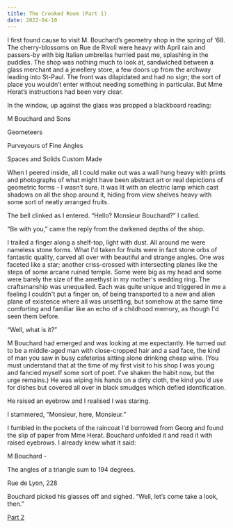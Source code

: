 ```yaml
---
title: The Crooked Room (Part 1)
date: 2022-04-10
---
```


I first found cause to visit M. Bouchard’s geometry shop in the spring of ‘68. The cherry-blossoms on Rue de Rivoli were heavy with April rain and passers-by with big Italian umbrellas hurried past me, splashing in the puddles. The shop was nothing much to look at, sandwiched between a glass merchant and a jewellery store, a few doors up from the archway leading into St-Paul. The front was dilapidated and had no sign; the sort of place you wouldn’t enter without needing something in particular. But Mme Herat’s instructions had been very clear.

In the window, up against the glass was propped a blackboard reading:

<div class="letter handwritten">

M Bouchard and Sons

Geometeers

Purveyours of Fine Angles

Spaces and Solids Custom Made
</div>

When I peered inside, all I could make out was a wall hung heavy with prints and photographs of what might have been abstract art or real depictions of geometric forms - I wasn’t sure. It was lit with an electric lamp which cast shadows on all the shop around it, hiding from view shelves heavy with some sort of neatly arranged fruits.

The bell clinked as I entered. “Hello? Monsieur Bouchard?” I called. 

“Be with you,” came the reply from the darkened depths of the shop.

I trailed a finger along a shelf-top, light with dust. All around me were nameless stone forms. What I'd taken for fruits were in fact stone orbs of fantastic quality, carved all over with beautiful and strange angles. One was faceted like a star; another criss-crossed with intersecting planes like the steps of some arcane ruined temple. Some were big as my head and some were barely the size of the amethyst in my mother's wedding ring. The craftsmanship was unequalled. Each was quite unique and triggered in me a feeling I couldn't put a finger on, of being transported to a new and alien plane of existence where all was unsettling, but somehow at the same time comforting and familiar like an echo of a childhood memory, as though I'd seen them before.

“Well, what is it?”

M Bouchard had emerged and was looking at me expectantly. He turned out to be a middle-aged man with close-cropped hair and a sad face, the kind of man you saw in busy cafeterias sitting alone drinking cheap wine. (You must understand that at the time of my first visit to his shop I was young and fancied myself some sort of poet. I've shaken the habit now, but the urge remains.) He was wiping his hands on a dirty cloth, the kind you'd use for dishes but covered all over in black smudges which defied identification.

He raised an eyebrow and I realised I was staring.

I stammered, “Monsieur, here, Monsieur.”

I fumbled in the pockets of the raincoat I'd borrowed from Georg and found the slip of paper from Mme Herat. Bouchard unfolded it and read it with raised eyebrows. I already knew what it said:

<div class="letter handwritten">

M Bouchard -

The angles of a triangle sum to 194 degrees.

Rue de Lyon, 228
</div>

Bouchard picked his glasses off and sighed. “Well, let’s come take a look, then.”

<a href="./the-crooked-room-2">Part 2</a>
